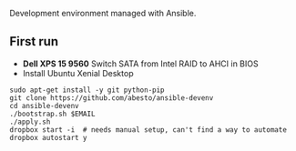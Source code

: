 Development environment managed with Ansible.

## First run
 * **Dell XPS 15 9560** Switch SATA from Intel RAID to AHCI in BIOS
 * Install Ubuntu Xenial Desktop

```
sudo apt-get install -y git python-pip
git clone https://github.com/abesto/ansible-devenv
cd ansible-devenv
./bootstrap.sh $EMAIL
./apply.sh
dropbox start -i  # needs manual setup, can't find a way to automate
dropbox autostart y
```
